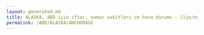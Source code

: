 ```yaml
---
layout: generated_md
title: ALASKA, ABD için iftar, namaz vakitleri ve hava durumu - ilçe/eyalet seç
permalink: /ABD/ALASKA/ANCHORAGE
---
```


<script type="text/javascript">
  var country = ABD;
  var city = ALASKA;
  var state = ANCHORAGE;
  var lat = 72;
  var lon = 21;
</script>
